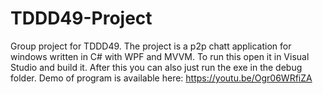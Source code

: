 # TDDD49-Project
Group project for TDDD49. The project is a p2p chatt application for windows written in C# with WPF and MVVM. To run this open it in Visual Studio and build it. After this you can also just run the exe in the debug folder.
Demo of program is available here:
https://youtu.be/Ogr06WRfiZA
